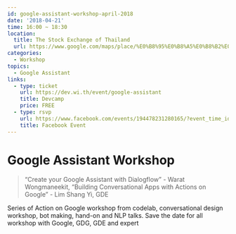 ```yaml
---
id: google-assistant-workshop-april-2018
date: '2018-04-21'
time: 16:00 ~ 18:30
location:
  title: The Stock Exchange of Thailand
  url: https://www.google.com/maps/place/%E0%B8%95%E0%B8%A5%E0%B8%B2%E0%B8%94%E0%B8%AB%E0%B8%A5%E0%B8%B1%E0%B8%81%E0%B8%97%E0%B8%A3%E0%B8%B1%E0%B8%9E%E0%B8%A2%E0%B9%8C%E0%B9%81%E0%B8%AB%E0%B9%88%E0%B8%87%E0%B8%9B%E0%B8%A3%E0%B8%B0%E0%B9%80%E0%B8%97%E0%B8%A8%E0%B9%84%E0%B8%97%E0%B8%A2+The+Stock+Exchange+of+Thailand/@13.763536,100.567759,15z/data=!4m5!3m4!1s0x0:0xb7d75ea04f6dea83!8m2!3d13.763536!4d100.567759
categories:
  - Workshop
topics:
  - Google Assistant
links:
  - type: ticket
    url: https://dev.wi.th/event/google-assistant
    title: Devcamp
    price: FREE
  - type: rsvp
    url: https://www.facebook.com/events/194478231280165/?event_time_id=194478241280164
    title: Facebook Event
---
```


# Google Assistant Workshop

> “Create your Google Assistant with Dialogflow” - Warat Wongmaneekit, “Building Conversational Apps with Actions on Google” - Lim Shang Yi, GDE

Series of Action on Google workshop from codelab, conversational design workshop, bot making, hand-on and NLP talks. Save the date for all workshop with Google, GDG, GDE and expert
